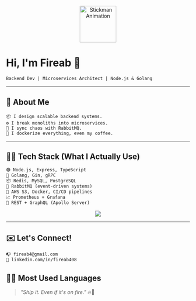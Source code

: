 
<p align="center">
  <img src="https://media.giphy.com/media/3o7TKtnuHOHHUjR38Y/giphy.gif" width="100" alt="Stickman Animation" />
</p>


# Hi, I'm Fireab 👋

```txt
Backend Dev | Microservices Architect | Node.js & Golang 
```

---

## 🧠  About Me

```
📦 I design scalable backend systems.
⚙️ I break monoliths into microservices.
🔄 I sync chaos with RabbitMQ.
🐳 I dockerize everything, even my coffee.
```

---

## 👨‍💻 Tech Stack (What I Actually Use)

```txt
🟢 Node.js, Express, TypeScript
🐹 Golang, Gin, gRPC
📦 Redis, MySQL, PostgreSQL
📨 RabbitMQ (event-driven systems)
📁 AWS S3, Docker, CI/CD pipelines
📈 Prometheus + Grafana
🧠 REST + GraphQL (Apollo Server)
```

<p align="center">
  <img src="https://github-readme-stats.vercel.app/api/top-langs/?username=fireab&layout=compact&theme=tokyonight&langs_count=6" />
</p>


---

## ✉️ Let's Connect!

```txt
📭 fireab4@gmail.com
💼 linkedin.com/in/fireab408
```

## 🧑‍💻 Most Used Languages




> _"Ship it. Even if it's on fire."_ 🔥🚢

